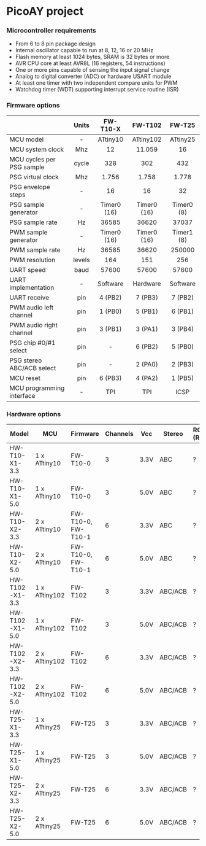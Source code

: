 # PicoAY project

### Microcontroller requirements
- From 6 to 8 pin package design
- Internal oscillator capable to run at 8, 12, 16 or 20 MHz
- Flash memory at least 1024 bytes, SRAM is 32 bytes or more
- AVR CPU core at least AVR8L (16 registers, 54 instructions)
- One or more pins capable of sensing the input signal change
- Analog to digital converter (ADC) or hardware USART module
- At least one timer with two independent compare units for PWM
- Watchdog timer (WDT) supporting interrupt service routine (ISR)

### Firmware options
||Units|FW-T10-X|FW-T102|FW-T25|
|-|:-:|:-:|:-:|:-:|
|MCU model|-|ATtiny10|ATtiny102|ATtiny25
|MCU system clock|Mhz|12|11.059|16|
|MCU cycles per PSG sample|cycle|328|302|432|
|PSG virtual clock|Mhz|1.756|1.758|1.778|
|PSG envelope steps|-|16|16|32|
|PSG sample generator|-|Timer0 (16)|Timer0 (16)|Timer0 (8)|
|PSG sample rate|Hz|36585|36620|37037|
|PWM sample generator|-|Timer0 (16)|Timer0 (16)|Timer1 (8)|
|PWM sample rate|Hz|36585|36620|250000|
|PWM resolution|levels|164|151|256|
|UART speed|baud|57600|57600|57600|
|UART implementation|-|Software|Hardware|Software|
|UART receive|pin|4 (PB2)|7 (PB3)|7 (PB2)|
|PWM audio left channel|pin|1 (PB0)|5 (PB1)|6 (PB1)|
|PWM audio right channel|pin|3 (PB1)|3 (PA1)|3 (PB4)|
|PSG chip #0/#1 select|pin|-|6 (PB2)|5 (PB0)|
|PSG stereo ABC/ACB select|pin|-|2 (PA0)|2 (PB3)|
|MCU reset|pin|6 (PB3)|4 (PA2)|1 (PB5)|
|MCU programming interface|-|TPI|TPI|ICSP|

### Hardware options
|Model|MCU|Firmware|Channels|Vcc|Stereo|RC (R)|RC (C)|Vp-p|
|-|-|-|-|-|-|-|-|-|
|HW-T10-X1-3.3|1 x ATtiny10|FW-T10-0|3|3.3V|ABC|?|?|?|
|HW-T10-X1-5.0|1 x ATtiny10|FW-T10-0|3|5.0V|ABC|?|?|?|
|HW-T10-X2-3.3|2 x ATtiny10|FW-T10-0, FW-T10-1|6|3.3V|ABC|?|?|?|
|HW-T10-X2-5.0|2 x ATtiny10|FW-T10-0, FW-T10-1|6|5.0V|ABC|?|?|?|
|HW-T102-X1-3.3|1 x ATtiny102|FW-T102|3|3.3V|ABC/ACB|?|?|?|
|HW-T102-X1-5.0|1 x ATtiny102|FW-T102|3|5.0V|ABC/ACB|?|?|?|
|HW-T102-X2-3.3|2 x ATtiny102|FW-T102|6|3.3V|ABC/ACB|?|?|?|
|HW-T102-X2-5.0|2 x ATtiny102|FW-T102|6|5.0V|ABC/ACB|?|?|?|
|HW-T25-X1-3.3|1 x ATtiny25|FW-T25|3|3.3V|ABC/ACB|?|?|?|
|HW-T25-X1-5.0|1 x ATtiny25|FW-T25|3|5.0V|ABC/ACB|?|?|?|
|HW-T25-X2-3.3|2 x ATtiny25|FW-T25|6|3.3V|ABC/ACB|?|?|?|
|HW-T25-X2-5.0|2 x ATtiny25|FW-T25|6|5.0V|ABC/ACB|?|?|?|